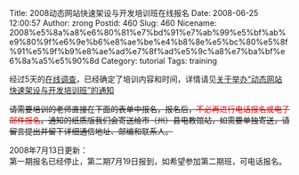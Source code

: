 Title: 2008动态网站快速架设与开发培训班在线报名
Date: 2008-06-25 12:00:57
Author: zrong
Postid: 460
Slug: 460
Nicename: 2008%e5%8a%a8%e6%80%81%e7%bd%91%e7%ab%99%e5%bf%ab%e9%80%9f%e6%9e%b6%e8%ae%be%e4%b8%8e%e5%bc%80%e5%8f%91%e5%9f%b9%e8%ae%ad%e7%8f%ad%e5%9c%a8%e7%ba%bf%e6%8a%a5%e5%90%8d
Category: tutorial
Tags: training

经过5天的[在线调查](http://zengrong.net/post/459.htm)，已经确定了培训内容和时间，详情请见[关于举办“动态网站快速架设与开发培训班”的通知](http://xxdt.e21.cn/e21web/content.php?id=403)

~~请需要培训的老师直接在下面的表单中报名，报名后，<span
style="color:red">不必再进行电话报名或电子邮件报名</span>。通知的纸质版我们会寄送给市（州）县电教馆站，如需要单独寄送，请留言提出并留下详细通信地址、邮编和联系人。~~

2008年7月13日更新：  
第一期报名已经停止，第二期7月19日报到，如希望参加第二期班，可电话报名。

